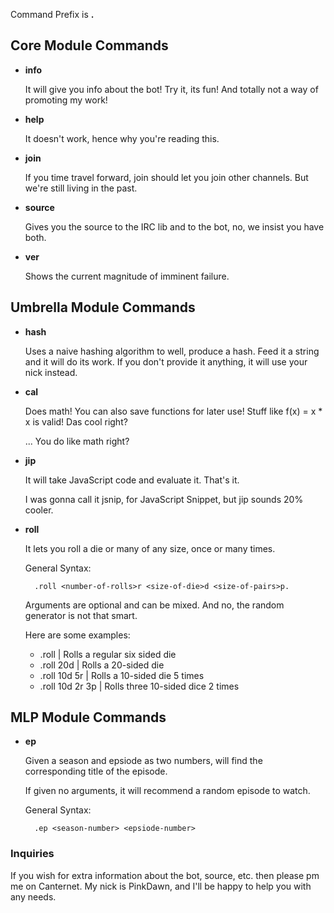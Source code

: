 
Command Prefix is __.__

## Core Module Commands

- __info__

    It will give you info about the bot! Try it, its fun! And totally not a way of promoting my work!

- __help__

    It doesn't work, hence why you're reading this.

- __join__

    If you time travel forward, join should let you join other channels. But we're still living in the past.

- __source__

    Gives you the source to the IRC lib and to the bot, no, we insist you have both.

- __ver__

    Shows the current magnitude of imminent failure.

## Umbrella Module Commands

- __hash__

    Uses a naive hashing algorithm to well, produce a hash. Feed it a string and it will do its work.
    If you don't provide it anything, it will use your nick instead.

- __cal__

    Does math! You can also save functions for later use! Stuff like f(x) = x * x is valid! Das cool right?
    
    ... You do like math right?

- __jip__

    It will take JavaScript code and evaluate it. That's it.

    I was gonna call it jsnip, for JavaScript Snippet, but jip sounds 20% cooler.

- __roll__

    It lets you roll a die or many of any size, once or many times.

    General Syntax:

        .roll <number-of-rolls>r <size-of-die>d <size-of-pairs>p.
        
    Arguments are optional and can be mixed. And no, the random generator is not that smart.

    Here are some examples:
    - .roll           | Rolls a regular six sided die
    - .roll 20d       | Rolls a 20-sided die
    - .roll 10d 5r    | Rolls a 10-sided die 5 times
    - .roll 10d 2r 3p | Rolls three 10-sided dice 2 times

## MLP Module Commands

- __ep__

    Given a season and epsiode as two numbers, will find the corresponding title of the episode.

    If given no arguments, it will recommend a random episode to watch.

    General Syntax:

        .ep <season-number> <epsiode-number>

### Inquiries

If you wish for extra information about the bot, source, etc. then please pm me on Canternet. My nick is PinkDawn, and I'll be happy to help you with any needs.